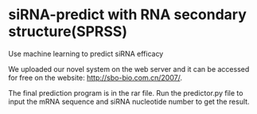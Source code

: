 # siRNA-predict with RNA secondary structure(SPRSS)
Use machine learning to predict siRNA efficacy

We uploaded our novel system on the web server and it can be accessed for free on the website: http://sbo-bio.com.cn/2007/.

The final prediction program is in the rar file. Run the predictor.py file to input the mRNA sequence and siRNA nucleotide number to get the result.
